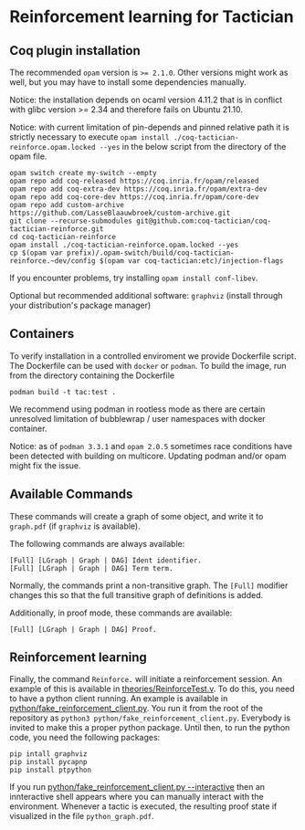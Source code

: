 # Reinforcement learning for Tactician

## Coq plugin installation

The recommended `opam` version is `>= 2.1.0`. Other versions might work as well, but you may have to install some dependencies manually.

Notice: the installation depends on ocaml version 4.11.2 that is in conflict with glibc version >= 2.34
and therefore fails on Ubuntu 21.10. 


Notice: with current limitation of pin-depends and pinned relative path it is strictly necessary to execute
`opam install ./coq-tactician-reinforce.opam.locked --yes` in the below script from the directory of the opam file.


```
opam switch create my-switch --empty
opam repo add coq-released https://coq.inria.fr/opam/released
opam repo add coq-extra-dev https://coq.inria.fr/opam/extra-dev
opam repo add coq-core-dev https://coq.inria.fr/opam/core-dev
opam repo add custom-archive https://github.com/LasseBlaauwbroek/custom-archive.git
git clone --recurse-submodules git@github.com:coq-tactician/coq-tactician-reinforce.git 
cd coq-tactician-reinforce
opam install ./coq-tactician-reinforce.opam.locked --yes
cp $(opam var prefix)/.opam-switch/build/coq-tactician-reinforce.~dev/config $(opam var coq-tactician:etc)/injection-flags
```
If you encounter problems, try installing `opam install conf-libev`.

Optional but recommended additional software: `graphviz` (install through your distribution's package manager)




## Containers

To verify installation in a controlled enviroment we provide Dockerfile script. The Dockerfile can be used with `docker` or `podman`. To build the image, run from the directory containing the Dockerfile
```
podman build -t tac:test . 
```
We recommend using podman in rootless mode as there are certain unresolved limitation of bubblewrap / user namespaces with docker container.  

Notice: as of `podman 3.3.1` and `opam 2.0.5` sometimes race conditions have been detected with building on multicore. Updating podman and/or opam might fix the issue.

## Available Commands

These commands will create a graph of some object, and write it to `graph.pdf` (if `graphviz` is available).

The following commands are always available:
```
[Full] [LGraph | Graph | DAG] Ident identifier.
[Full] [LGraph | Graph | DAG] Term term.
```
Normally, the commands print a non-transitive graph. The `[Full]` modifier changes this so that the full transitive graph of definitions is added.

Additionally, in proof mode, these commands are available:
```
[Full] [LGraph | Graph | DAG] Proof.
```

## Reinforcement learning

Finally, the command `Reinforce.` will initiate a reinforcement session. An example of this is available in
[theories/ReinforceTest.v](theories/ReinforceTest.v).
To do this, you need to have a python client running. An example is available in [python/fake_reinforcement_client.py](python/fake_reinforcement_client.py).
You run it from the root of the repository as `python3 python/fake_reinforcement_client.py`.
Everybody is invited to make this a proper python package. Until then, to run the python code, you need the following packages:
```
pip intall graphviz
pip install pycapnp
pip install ptpython
```

If you run
[python/fake_reinforcement_client.py --interactive](python/fake_reinforcement_client.py) then an innteractive shell appears where you can
manually interact with the environment. Whenever a tactic is executed,
the resulting proof state if visualized in the file
`python_graph.pdf`.
